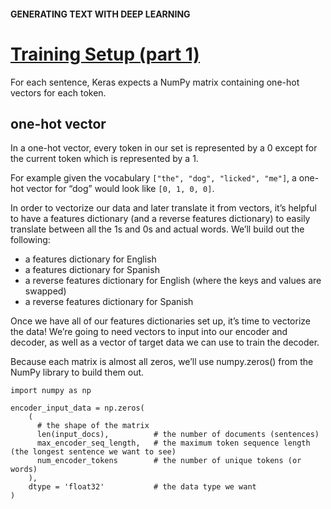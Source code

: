 #### GENERATING TEXT WITH DEEP LEARNING
# [Training Setup (part 1)](https://www.codecademy.com/paths/build-chatbots-with-python/tracks/deep-learning-and-generative-chatbots/modules/deep-learning-for-nlp/lessons/generating-text-with-deep-learning/exercises/training-setup-part-1)
For each sentence, Keras expects a NumPy matrix containing one-hot vectors for each token.

## one-hot vector
In a one-hot vector, every token in our set is represented by a 0 except for the current token which is represented by a 1.

For example given the vocabulary `["the", "dog", "licked", "me"]`, a one-hot vector for “dog” would look like `[0, 1, 0, 0]`.

In order to vectorize our data and later translate it from vectors, it’s helpful to have a features dictionary (and a reverse features dictionary) to easily translate between all the 1s and 0s and actual words. We’ll build out the following:
* a features dictionary for English
* a features dictionary for Spanish
* a reverse features dictionary for English (where the keys and values are swapped)
* a reverse features dictionary for Spanish

Once we have all of our features dictionaries set up, it’s time to vectorize the data! We’re going to need vectors to input into our encoder and decoder, as well as a vector of target data we can use to train the decoder.

Because each matrix is almost all zeros, we’ll use numpy.zeros() from the NumPy library to build them out.
```
import numpy as np

encoder_input_data = np.zeros(
    (
      # the shape of the matrix
      len(input_docs),          # the number of documents (sentences)
      max_encoder_seq_length,   # the maximum token sequence length (the longest sentence we want to see) 
      num_encoder_tokens        # the number of unique tokens (or words)
    ),
    dtype = 'float32'           # the data type we want
)
```
